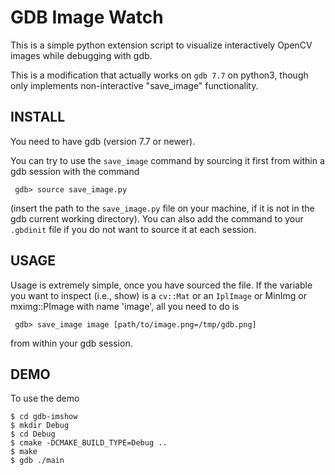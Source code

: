 # GDB Image Watch

This is a simple python extension script to visualize interactively OpenCV
images while debugging with gdb.

This is a modification that actually works on `gdb 7.7` on python3, though only implements non-interactive "save_image" functionality.

## INSTALL

 You need to have gdb (version 7.7 or newer).

 You can try to use the `save_image` command by sourcing it first from within a gdb
 session with the command

```
 gdb> source save_image.py
```

 (insert the path to the `save_image.py` file on your machine, if it is not in the
 gdb current working directory). You can also add the command to your `.gbdinit`
 file if you do not want to source it at each session.

## USAGE

 Usage is extremely simple, once you have sourced the file. If the variable you
 want to inspect (i.e., show) is a `cv::Mat` or an `IplImage` or MinImg or mximg::PImage with name 'image',
 all you need to do is

```
 gdb> save_image image [path/to/image.png=/tmp/gdb.png]
```

 from within your gdb session.


## DEMO

 To use the demo

 ```
 $ cd gdb-imshow
 $ mkdir Debug
 $ cd Debug
 $ cmake -DCMAKE_BUILD_TYPE=Debug ..
 $ make
 $ gdb ./main
 ```

